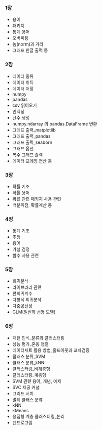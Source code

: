 ### 1장
- 용어
- 패키지
- 통계 용어
- 오버피팅
- 놈(norm)과 거리
- 그래프 한글 출력 등

### 2장
- 데이터 종류
- 데이터 취득
- 데이터 저장
- numpy
- pandas
- csv 읽어오기
- 인덱싱
- 난수 생성
- numpy.ndarray 의 pandas.DataFrame 변환
- 그래프 출력_matplotlib
- 그래프 출력_pandas
- 그래프 출력_seaborn
- 그래프 옵션
- 복수 그래프 출력
- 데이터 프레임 연산 등

### 3장
- 확률 기초
- 확률 용어
- 확률 관련 패키지 사용 관련
- 백분위점, 확률계산 등

### 4장
- 통계 기초
- 추정
- 용어
- 가설 검정
- 함수 사용 관련

### 5장
- 회귀분석
- 라이브러리 관련
- 편회귀계수
- 다항식 회귀분석
- 다중공선성
- GLM(일반화 선형 모델)

### 6장
- 패턴 인식_분류와 클러스터링
- 성능 평가_혼동 행렬
- 데이터세트 활용 방법_홀드아웃과 교차검증
- 클래스 분류_SVM
- 클래스 분류_kNN
- 클러스터링_비계층형
- 클러스터링_계층형
- SVM 관련 용어, 개념, 예제
- SVC 제공 커널
- 그리드 서치
- 멀티 클래스 분류
- kNN 
- kMeans
- 응집형 계층 클러스터링_논리
- 덴드로그램

